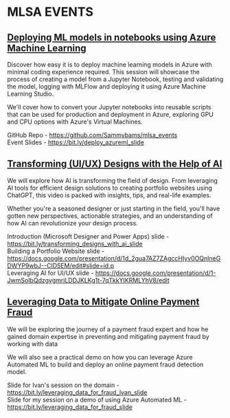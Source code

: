 # MLSA EVENTS
## [Deploying ML models in notebooks using Azure Machine Learning](https://youtu.be/lyJeuuBzmBU)
Discover how easy it is to deploy machine learning models in Azure with minimal coding experience required. This session will showcase the process of creating a model from a Jupyter Notebook, testing and validating the model, logging with MLFlow and deploying it using Azure Machine Learning Studio.

We'll cover how to convert your Jupyter notebooks into reusable scripts that can be used for production and deployment in Azure, exploring GPU and CPU options with Azure's Virtual Machines.

GitHub Repo - https://github.com/Sammybams/mlsa_events
<br>
Event Slides - https://bit.ly/deploy_azureml_slide

## [Transforming (UI/UX) Designs with the Help of AI](https://youtu.be/DqIza8KlEDs)
We will explore how AI is transforming the field of design. From leveraging AI tools for efficient design solutions to creating portfolio websites using ChatGPT, this video is packed with insights, tips, and real-life examples.

Whether you're a seasoned designer or just starting in the field, you'll have gotten new perspectives, actionable strategies, and an understanding of how AI can revolutionize your design process.

Introduction (Microsoft Designer and Power Apps) slide - https://bit.ly/transforming_designs_with_ai_slide
<br>
Building a Portfolio Website slide - https://docs.google.com/presentation/d/1d_2gua7AZ7ZAgccHIyv0OQnlneGDWYP9wbJ--CID5EM/edit#slide=id.p
<br>
Leveraging AI for UI/UX slide - https://docs.google.com/presentation/d/1-JwmSoIbQdzgygmrjLDDJKLKg1t-7qTkkYIKRMLYhV8/edit

## [Leveraging Data to Mitigate Online Payment Fraud](https://youtu.be/ymvDq0t68PQ)
We will be exploring the journey of a payment fraud expert and how he gained domain expertise in preventing and mitigating payment fraud by working with data

We will also see a practical demo on how you can leverage Azure Automated ML to build and deploy an online payment fraud detection model.

Slide for Ivan's session on the domain - https://bit.ly/leveraging_data_for_fraud_Ivan_slide
<br>
Slide for my session on a demo of using Azure Automated ML - https://bit.ly/leveraging_data_for_fraud_slide
